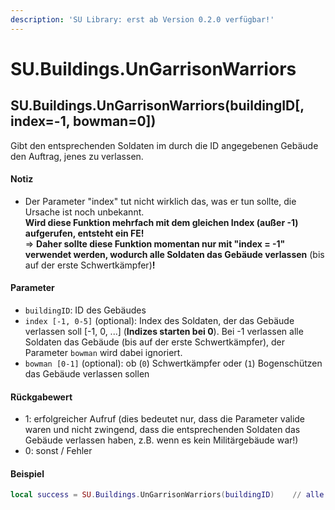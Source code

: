 ```yaml
---
description: 'SU Library: erst ab Version 0.2.0 verfügbar!'
---
```


# SU.Buildings.UnGarrisonWarriors

## SU.Buildings.UnGarrisonWarriors(buildingID\[, index=-1, bowman=0])

Gibt den entsprechenden Soldaten im durch die ID angegebenen Gebäude den Auftrag, jenes zu verlassen.

#### Notiz

* Der Parameter "index" tut nicht wirklich das, was er tun sollte, die Ursache ist noch unbekannt. \
  **Wird diese Funktion mehrfach mit dem gleichen Index (außer -1) aufgerufen, entsteht ein FE!**\
  ⇒ **Daher sollte diese Funktion momentan nur mit "index = -1" verwendet werden, wodurch alle Soldaten das Gebäude verlassen** (bis auf der erste Schwertkämpfer)**!**

#### Parameter

* `buildingID`: ID des Gebäudes
* `index [-1, 0-5]` (optional): Index des Soldaten, der das Gebäude verlassen soll \[-1, 0, ...] (**Indizes starten bei 0**). Bei -1 verlassen alle Soldaten das Gebäude (bis auf der erste Schwertkämpfer), der Parameter `bowman` wird dabei ignoriert.
* `bowman [0-1]` (optional): ob (`0`) Schwertkämpfer oder (`1`) Bogenschützen das Gebäude verlassen sollen

#### Rückgabewert

* 1: erfolgreicher Aufruf (dies bedeutet nur, dass die Parameter valide waren und nicht zwingend, dass die entsprechenden Soldaten das Gebäude verlassen haben, z.B. wenn es kein Militärgebäude war!)
* 0: sonst / Fehler

#### Beispiel

```lua
local success = SU.Buildings.UnGarrisonWarriors(buildingID)    // alle Soldaten verlassen das Gebäude
```

